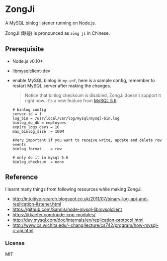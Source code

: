 # ZongJi
A MySQL binlog listener running on Node.js.

ZongJi (踪迹) is pronounced as `zōng jì` in Chinese.

## Prerequisite

* Node.js v0.10+
* libmysqlclient-dev
* enable MySQL binlog in `my.cnf`, here is a sample config, remember to restart MySQL server after making the changes.
  > Notice that binlog checksum is disabled, ZongJi doesn't support it right now. It's a new feature from [MySQL 5.6](https://dev.mysql.com/doc/refman/5.6/en/replication-options-binary-log.html).

  ```
  # binlog config
  server-id = 1
  log_bin = /usr/local/var/log/mysql/mysql-bin.log
  binlog_do_db = employees
  expire_logs_days = 10
  max_binlog_size  = 100M

  #Very important if you want to receive write, update and delete row events
  binlog_format    = row

  # only do it in mysql 5.6
  binlog_checksum  = none
  ```

## Reference

I learnt many things from following resources while making ZongJi.

* http://intuitive-search.blogspot.co.uk/2011/07/binary-log-api-and-replication-listener.html
* https://github.com/Sannis/node-mysql-libmysqlclient
* https://kkaefer.com/node-cpp-modules/
* http://dev.mysql.com/doc/internals/en/replication-protocol.html
* http://www.cs.wichita.edu/~chang/lecture/cs742/program/how-mysql-c-api.html

### License
MIT

